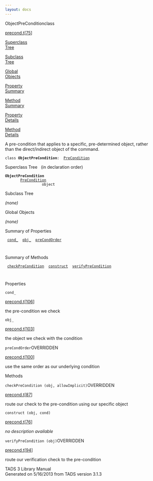 ```yaml
---
layout: docs
---
```

<span class="title">ObjectPreCondition</span><span class="type">class</span>

[precond.t](../file/precond.t.html)\[[75](../source/precond.t.html#75)\]

[Superclass  
Tree](#_SuperClassTree_)

[Subclass  
Tree](#_SubClassTree_)

[Global  
Objects](#_ObjectSummary_)

[Property  
Summary](#_PropSummary_)

[Method  
Summary](#_MethodSummary_)

[Property  
Details](#_Properties_)

[Method  
Details](#_Methods_)

<div class="fdesc">

A pre-condition that applies to a specific, pre-determined object,
rather than the direct/indirect object of the command.

`class `**`ObjectPreCondition`**` :   `[`PreCondition`](../object/PreCondition.html)

</div>

<span id="_SuperClassTree_"></span>

<div class="mjhd">

<span class="hdln">Superclass Tree</span>   (in declaration order)

</div>

**`ObjectPreCondition`**  
`         `[`PreCondition`](../object/PreCondition.html)  
`                 object`  
<span id="_SubClassTree_"></span>

<div class="mjhd">

<span class="hdln">Subclass Tree</span>  

</div>

*(none)* <span id="_ObjectSummary_"></span>

<div class="mjhd">

<span class="hdln">Global Objects</span>  

</div>

*(none)* <span id="_PropSummary_"></span>

<div class="mjhd">

<span class="hdln">Summary of Properties</span>  

</div>

` `[`cond_`](#cond_)`  `[`obj_`](#obj_)`  `[`preCondOrder`](#preCondOrder)`  `

` `

<span id="_MethodSummary_"></span>

<div class="mjhd">

<span class="hdln">Summary of Methods</span>  

</div>

` `[`checkPreCondition`](#checkPreCondition)`  `[`construct`](#construct)`  `[`verifyPreCondition`](#verifyPreCondition)`  `

` `

<span id="_Properties_"></span>

<div class="mjhd">

<span class="hdln">Properties</span>  

</div>

<span id="cond_"></span>

`cond_`

[precond.t](../file/precond.t.html)\[[106](../source/precond.t.html#106)\]

<div class="desc">

the pre-condition we check

</div>

<span id="obj_"></span>

`obj_`

[precond.t](../file/precond.t.html)\[[103](../source/precond.t.html#103)\]

<div class="desc">

the object we check with the condition

</div>

<span id="preCondOrder"></span>

`preCondOrder`<span class="rem">OVERRIDDEN</span>

[precond.t](../file/precond.t.html)\[[100](../source/precond.t.html#100)\]

<div class="desc">

use the same order as our underlying condition

</div>

<span id="_Methods_"></span>

<div class="mjhd">

<span class="hdln">Methods</span>  

</div>

<span id="checkPreCondition"></span>

`checkPreCondition (obj, allowImplicit)`<span class="rem">OVERRIDDEN</span>

[precond.t](../file/precond.t.html)\[[87](../source/precond.t.html#87)\]

<div class="desc">

route our check to the pre-condition using our specific object

</div>

<span id="construct"></span>

`construct (obj, cond)`

[precond.t](../file/precond.t.html)\[[76](../source/precond.t.html#76)\]

<div class="desc">

*no description available*

</div>

<span id="verifyPreCondition"></span>

`verifyPreCondition (obj)`<span class="rem">OVERRIDDEN</span>

[precond.t](../file/precond.t.html)\[[94](../source/precond.t.html#94)\]

<div class="desc">

route our verification check to the pre-condition

</div>

<div class="ftr">

TADS 3 Library Manual  
Generated on 5/16/2013 from TADS version 3.1.3

</div>
